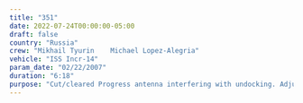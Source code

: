 ```yaml
---
title: "351"
date: 2022-07-24T00:00:00-05:00
draft: false
country: "Russia"
crew: "Mikhail Tyurin    Michael Lopez-Alegria"
vehicle: "ISS Incr-14"
param_date: "02/22/2007"
duration: "6:18"
purpose: "Cut/cleared Progress antenna interfering with undocking. Adjusted ATV antenna interfaces. Replaced a materials experiment. Installed data cable of radiation experiment. Photographed ATV reflectors and numerous experiments. Installed 2 foot restraints outside airlock. Inspected safety of cargo crane mechanisms.  Successfully used new LED helmet lights.  EV1's sublimator breakthru caused helmet fogging before reset correction."
---
```

